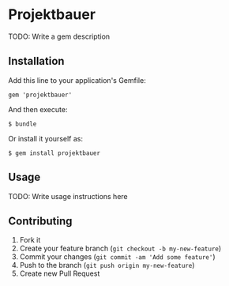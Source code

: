 # Projektbauer

TODO: Write a gem description

## Installation

Add this line to your application's Gemfile:

    gem 'projektbauer'

And then execute:

    $ bundle

Or install it yourself as:

    $ gem install projektbauer

## Usage

TODO: Write usage instructions here

## Contributing

1. Fork it
2. Create your feature branch (`git checkout -b my-new-feature`)
3. Commit your changes (`git commit -am 'Add some feature'`)
4. Push to the branch (`git push origin my-new-feature`)
5. Create new Pull Request
